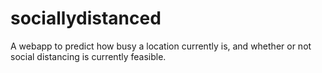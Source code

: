 # sociallydistanced
A webapp to predict how busy a location currently is, and whether or not social distancing is currently feasible. 
